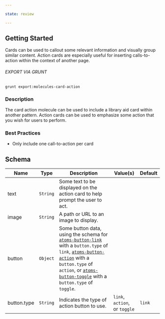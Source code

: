 ```yaml
---

state: review

---
```


## Getting Started

Cards can be used to callout some relevant information and visually group similar content. Action cards are especially useful for inserting calls-to-action within the context of another page.

###### EXPORT VIA GRUNT

```
grunt export:molecules-card-action
```


### Description

The card action molecule can be used to include a library aid card within another pattern. Action cards can be used to emphasize some action that you wish for users to perform.


### Best Practices

- Only include one call-to-action per card


## Schema

| Name      | Type      | Description                                                                   | Value(s)                                | Default         |
|-----------|-----------|-------------------------------------------------------------------------------|-----------------------------------------|-----------------|
| text      | `String`  | Some text to be displayed on the action card to help prompt the user to act.  |                                         |                 |
| image     | `String`  | A path or URL to an image to display.                                         |                                         |                 |
| button    | `Object`  | Some button data, using the schema for [`atoms-button-link`][atoms-button-link] with a `button.type` of `link`, [`atoms-button-action`][atoms-button-action] with a `button.type` of `action`, or [`atoms-button-toggle`][atoms-button-toggle] with a `button.type` of `toggle`.  |  |  |
| button.type | `String`  | Indicates the type of action button to use.  | `link`, `action`, or `toggle`  | `link`  |


[atoms-button-link]: /patterns/20-atoms-buttons-01-button-link/20-atoms-buttons-01-button-link.html
[atoms-button-action]: /patterns/20-atoms-buttons-02-button-action/20-atoms-buttons-02-button-action.html
[atoms-button-toggle]: /patterns/20-atoms-buttons-04-button-toggle/20-atoms-buttons-04-button-toggle.html
